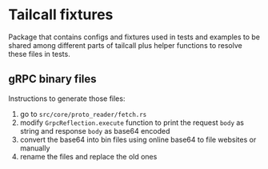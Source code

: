 # Tailcall fixtures

Package that contains configs and fixtures used in tests and examples to be shared among different parts of tailcall plus helper functions to resolve these files in tests.


## gRPC binary files

Instructions to generate those files:
1. go to `src/core/proto_reader/fetch.rs`
2. modify `GrpcReflection.execute` function to print the request `body` as string and response `body` as base64 encoded
3. convert the base64 into bin files using online base64 to file websites or manually
4. rename the files and replace the old ones